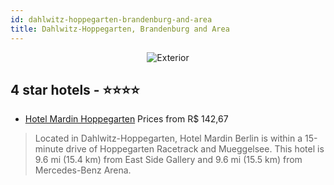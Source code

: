 ```yaml
---
id: dahlwitz-hoppegarten-brandenburg-and-area
title: Dahlwitz-Hoppegarten, Brandenburg and Area
---
```


<center><img src="https://i.travelapi.com/hotels/16000000/15930000/15926400/15926329/119e16c4_z.jpg" alt="Exterior" /></center>


##  4 star hotels - ⭐️⭐️⭐️⭐️

-    [Hotel Mardin Hoppegarten](https://us.hurb.com/hotels/dahlwitz-hoppegarten/hotel-mardin-hoppegarten-JNP-JP752125?cmp=18055) Prices from R$ 142,67
   > Located in Dahlwitz-Hoppegarten, Hotel Mardin Berlin is within a 15-minute drive of Hoppegarten Racetrack and Mueggelsee. This hotel is 9.6 mi (15.4 km) from East Side Gallery and 9.6 mi (15.5 km) from Mercedes-Benz Arena.
